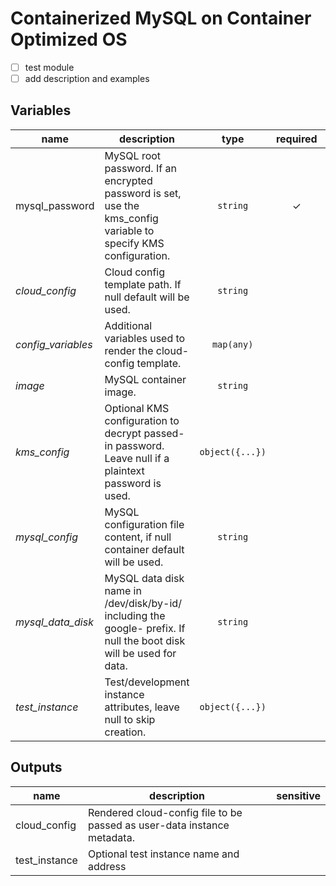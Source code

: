 # Containerized MySQL on Container Optimized OS

- [ ] test module
- [ ] add description and examples

<!-- BEGIN TFDOC -->
## Variables

| name | description | type | required | default |
|---|---|:---: |:---:|:---:|
| mysql_password | MySQL root password. If an encrypted password is set, use the kms_config variable to specify KMS configuration. | <code title="">string</code> | ✓ |  |
| *cloud_config* | Cloud config template path. If null default will be used. | <code title="">string</code> |  | <code title="">null</code> |
| *config_variables* | Additional variables used to render the cloud-config template. | <code title="map&#40;any&#41;">map(any)</code> |  | <code title="">{}</code> |
| *image* | MySQL container image. | <code title="">string</code> |  | <code title="">mysql:5.7</code> |
| *kms_config* | Optional KMS configuration to decrypt passed-in password. Leave null if a plaintext password is used. | <code title="object&#40;&#123;&#10;project_id &#61; string&#10;keyring    &#61; string&#10;location   &#61; string&#10;key        &#61; string&#10;&#125;&#41;">object({...})</code> |  | <code title="">null</code> |
| *mysql_config* | MySQL configuration file content, if null container default will be used. | <code title="">string</code> |  | <code title="">null</code> |
| *mysql_data_disk* | MySQL data disk name in /dev/disk/by-id/ including the google- prefix. If null the boot disk will be used for data. | <code title="">string</code> |  | <code title="">null</code> |
| *test_instance* | Test/development instance attributes, leave null to skip creation. | <code title="object&#40;&#123;&#10;project_id &#61; string&#10;zone       &#61; string&#10;name       &#61; string&#10;type &#61; string&#10;tags       &#61; list&#40;string&#41;&#10;metadata   &#61; map&#40;string&#41;&#10;network    &#61; string&#10;subnetwork &#61; string&#10;disks &#61; map&#40;object&#40;&#123;&#10;read_only &#61; bool&#10;size      &#61; number&#10;&#125;&#41;&#41;&#10;&#125;&#41;">object({...})</code> |  | <code title="">null</code> |

## Outputs

| name | description | sensitive |
|---|---|:---:|
| cloud_config | Rendered cloud-config file to be passed as user-data instance metadata. |  |
| test_instance | Optional test instance name and address |  |
<!-- END TFDOC -->